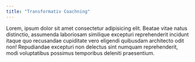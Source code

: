 ```yaml
---
title: "Transformativ Coachning"
---
```


Lorem, ipsum dolor sit amet consectetur adipisicing elit. Beatae vitae natus distinctio, assumenda laboriosam similique excepturi reprehenderit incidunt itaque quo recusandae cupiditate vero eligendi quibusdam architecto odit non! Repudiandae excepturi non delectus sint numquam reprehenderit, modi voluptatibus possimus temporibus deleniti praesentium.
